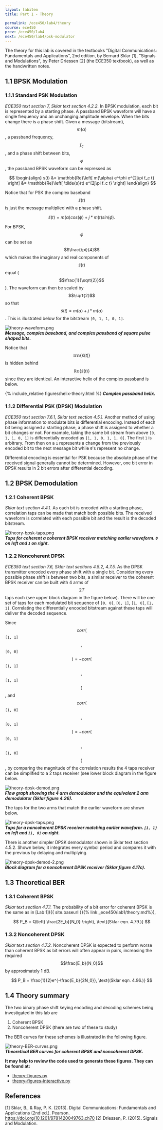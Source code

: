 ```yaml
---
layout: labitem
title: Part 1 - Theory

permalink: /ece450/lab4/theory
course: ece450
prev: /ece450/lab4
next: /ece450/lab4/psk-modulator
---
```



The theory for this lab is covered in the textbooks "Digital Communications: Fundamentals and Applications", 2nd edition, by Bernard Sklar [1], "Signals and Modulations", by Peter Driessen [2] (the ECE350 textbook), as well as the handwritten notes.

## 1.1 BPSK Modulation

### 1.1.1 Standard PSK Modulation

_ECE350 text section 7, Sklar text section 4.2.2._ In BPSK modulation, each bit is represented by a starting phase. A passband BPSK waveform will have a single frequency and an unchanging amplitude envelope. When the bits change there is a phase shift. Given a message (bitstream), $$m(\alpha)$$, a passband frequency, $$f_c$$, and a phase shift between bits, $$\phi$$, the passband BPSK waveform can be expressed as

$$
\begin{align}
s(t) &= \mathbb{Re}\left[ m(\alpha) e^\phi e^{2j\pi f_c t} \right]
&= \mathbb{Re}\left[ \tilde{s}(t) e^{2j\pi f_c t} \right]
\end{align}
$$

Notice that for PSK the complex baseband $$\tilde{s}(t)$$ is just the message multiplied with a phase shift.

$$
\tilde{s}(t) = m(\alpha)cos(\phi)+j*m(t)sin(\phi).
$$

For BPSK, $$\phi$$ can be set as $$\frac{\pi}{4}$$ which makes the imaginary and real components of $$\tilde{s}(t)$$ equal ($$\frac{1}{\sqrt{2}}$$). The waveform can then be scaled by $$\sqrt{2}$$ so that $$\tilde{s}(t)=m(\alpha)+j*m(\alpha)$$. This is illustrated below for the bitstream `[0, 1, 1, 0, 1]`.

  ![theory-waveform.png](figures/theory-waveform.png)<br>
  __*Message, complex baseband, and complex passband of square pulse shaped bits.*__

Notice that $$\mathbb{Im}\{\tilde{s}(t)\}$$ is hidden behind $$\mathbb{Re}\{\tilde{s}(t)\}$$ since they are identical. An interactive helix of the complex passband is below.

{% include_relative figures/helix-theory.html %}
  __*Complex passband helix.*__

### 1.1.2 Differential PSK (DPSK) Modulation

_ECE350 text section 7.6.1, Sklar text section 4.5.1._ Another method of using phase information to modulate bits is differential encoding. Instead of each bit being assigned a starting phase, a phase shift is assigned to whether a bit changes or not. For example, taking the same bit stream from above `[0, 1, 1, 0, 1]` is differentially encoded as `[1, 1, 0, 1, 1, 0]`. The first `1` is arbitrary. From then on a `1` represents a change from the previously encoded bit to the next message bit while `0`'s represent no change.

Differential encoding is essential for PSK because the absolute phase of the received signal generally cannot be determined. However, one bit error in DPSK results in 2 bit errors after differential decoding.

## 1.2 BPSK Demodulation

### 1.2.1 Coherent BPSK

_Sklar text section 4.4.1._ As each bit is encoded with a starting phase, correlation taps can be made that match both possible bits. The received waveform is correlated with each possible bit and the result is the decoded bitstream.

  ![theory-bpsk-taps.png](figures/theory-bpsk-taps.png)<br>
  __*Taps for coherent a coherent BPSK receiver matching earlier waveform. `0` on left and `1` on right.*__

### 1.2.2 Noncoherent DPSK

_ECE350 text section 7.6, Sklar text sections 4.5.2, 4.7.5._ As the DPSK transmitter encoded every phase shift with a single bit. Considering every possible phase shift is between two bits, a similar receiver to the coherent BPSK receiver can be built with 4 arms of $$2T$$ taps each (see upper block diagram in the figure below). There will be one set of taps for each modulated bit sequence of `[0, 0]`, `[0, 1]`, `[1, 0]`, `[1, 1]`. Correlating the differentially encoded bitstream against these taps will deliver the decoded sequence.

Since $$corr($$`[1, 1]` $$,$$`[0, 0]` $$) = - corr($$`[1, 1]`$$,$$`[1, 1]`$$)$$, and $$corr($$`[1, 0]` $$,$$`[0, 1]` $$) = - corr($$`[0, 1]`$$,$$`[1, 0]`$$)$$, by comparing the magnitude of the correlation results the 4 taps receiver can be simplified to a 2 taps receiver (see lower block diagram in the figure below.

  ![theory-dpsk-demod.png](figures/theory-dpsk-demod.png)<br>
  __*Flow graph showing the 4 arm demodulator and the equivalent 2 arm demodulator (Sklar figure 4.26).*__

The taps for the two arms that match the earlier waveform are shown below.

  ![theory-dpsk-taps.png](figures/theory-dpsk-taps.png)<br>
  __*Taps for a noncoherent DPSK receiver matching earlier waveform. `[1, 1]` on left and `[1, 0]` on right.*__

There is another simpler DPSK demodulator shown in Sklar text section 4.5.2. Shown below, it integrates every symbol period and compares it with the previous by delaying and multiplying.

  ![theory-dpsk-demod-2.png](figures/theory-dpsk-demod-2.png)<br>
  __*Block diagram for a noncoherent DPSK receiver (Sklar figure 4.17c).*__

## 1.3 Theoretical BER

### 1.3.1 Coherent BPSK

_Sklar text sectiion 4.7.1._ The probability of a bit error for coherent BPSK is the same as in [Lab 1]({{ site.baseurl }}{% link _ece450/lab1/theory.md%}),

$$
P_B = Q\left( \frac{2E_b}{N_0} \right), \text{(Sklar eqn. 4.79.)}
$$

### 1.3.2 Noncoherent DPSK

_Sklar text section 4.7.2._ Noncoherent DPSK is expected to perform worse than coherent BPSK as bit errors will often appear in pairs, increasing the required $$\frac{E_b}{N_0}$$ by approximately 1 dB.

$$
P_B = \frac{1}{2}e^{-\frac{E_b}{2N_0}}, \text{(Sklar eqn. 4.96.)}
$$

## 1.4 Theory summary

The two binary phase shift keying encoding and decoding schemes being investigated in this lab are

1. Coherent BPSK
2. Noncoherent DPSK (there are two of these to study)

The BER curves for these schemes is illustrated in the following figure.

  ![theory-BER-curves.png](figures/theory-BER-curves.png)<br>
  __*Theoretical BER curves for coherent BPSK and noncoherent DPSK.*__

**It may help to review the code used to generate these figures. They can be found at:**

- [theory-figures.py](./data/theory-figures.py)
- [theory-figures-interactive.py](./data/theory-figures-interactive.py)

## References

[1] Sklar, B., & Ray, P. K. (2013). Digital Communications: Fundamentals and Applications (2nd ed.). Pearson. https://doi.org/10.1201/9781420049763.ch70
[2] Driessen, P. (2015). Signals and Modulation.
